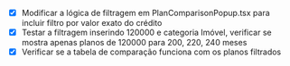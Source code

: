 - [x] Modificar a lógica de filtragem em PlanComparisonPopup.tsx para incluir filtro por valor exato do crédito
- [x] Testar a filtragem inserindo 120000 e categoria Imóvel, verificar se mostra apenas planos de 120000 para 200, 220, 240 meses
- [x] Verificar se a tabela de comparação funciona com os planos filtrados
